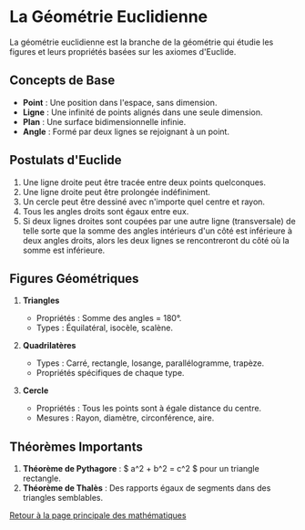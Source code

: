 # La Géométrie Euclidienne

La géométrie euclidienne est la branche de la géométrie qui étudie les figures et leurs propriétés basées sur les axiomes d'Euclide.

## Concepts de Base

- **Point** : Une position dans l'espace, sans dimension.
- **Ligne** : Une infinité de points alignés dans une seule dimension.
- **Plan** : Une surface bidimensionnelle infinie.
- **Angle** : Formé par deux lignes se rejoignant à un point.

## Postulats d'Euclide

1. Une ligne droite peut être tracée entre deux points quelconques.
2. Une ligne droite peut être prolongée indéfiniment.
3. Un cercle peut être dessiné avec n'importe quel centre et rayon.
4. Tous les angles droits sont égaux entre eux.
5. Si deux lignes droites sont coupées par une autre ligne (transversale) de telle sorte que la somme des angles intérieurs d'un côté est inférieure à deux angles droits, alors les deux lignes se rencontreront du côté où la somme est inférieure.

## Figures Géométriques

1. **Triangles**
   - Propriétés : Somme des angles = 180°.
   - Types : Équilatéral, isocèle, scalène.

2. **Quadrilatères**
   - Types : Carré, rectangle, losange, parallélogramme, trapèze.
   - Propriétés spécifiques de chaque type.

3. **Cercle**
   - Propriétés : Tous les points sont à égale distance du centre.
   - Mesures : Rayon, diamètre, circonférence, aire.

## Théorèmes Importants

1. **Théorème de Pythagore** : $  a^2 + b^2 = c^2 $  pour un triangle rectangle.
2. **Théorème de Thalès** : Des rapports égaux de segments dans des triangles semblables.

[Retour à la page principale des mathématiques](maths.md)
